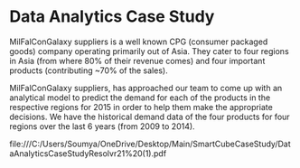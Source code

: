 # Data Analytics Case Study

MilFalConGalaxy suppliers is a well known CPG (consumer packaged goods) company operating primarily out of Asia. They cater to four regions in Asia (from where 80% of their revenue comes) and four important products (contributing ~70% of the sales). 

MilFalConGalaxy suppliers, has approached our team to come up with an analytical model to predict the demand for each of the products in the respective regions for 2015 in order to help them make the appropriate decisions. We have the historical demand data of the four products for four regions over the last 6 years (from 2009 to 2014). 

file:///C:/Users/Soumya/OneDrive/Desktop/Main/SmartCubeCaseStudy/DataAnalyticsCaseStudyResolvr21%20(1).pdf

